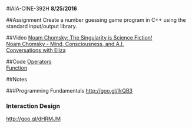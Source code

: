 #IAIA-CINE-392H
**8/25/2016**

##Assignment
Create a number guessing game program in C++ using the standard input/output library.  

##Video
[Noam Chomsky: The Singularity is Science Fiction!](https://www.youtube.com/watch?v=0kICLG4Zg8s)  
[Noam Chomsky - Mind, Consciousness, and A.I.](https://www.youtube.com/watch?v=0ORHGa-vQp0)  
[Conversations with Eliza](https://www.youtube.com/watch?v=CJWOOTMt4ko)  

##Code
[Operators](../demo/004_Operators/main.cpp)  
[Function](../demo/005_Function/main.cpp)  

##Notes

###Programming Fundamentals 
http://goo.gl/llrQB3

### Interaction Design
http://goo.gl/dHRMJM